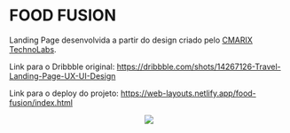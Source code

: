 # FOOD FUSION

Landing Page desenvolvida a partir do design criado pelo [CMARIX TechnoLabs](https://dribbble.com/CMARIXTechnoLabs).

Link para o Dribbble original: https://dribbble.com/shots/14267126-Travel-Landing-Page-UX-UI-Design



Link para o deploy do projeto: https://web-layouts.netlify.app/food-fusion/index.html

<p align="center">
  <img src="https://i.imgur.com/TWCVlUS.png">
</p>